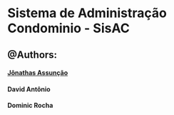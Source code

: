 # Sistema de Administração Condominio - **SisAC**    
## @Authors:

#### [**Jônathas Assunção**](https://jonassuncao.github.io/)  

#### **David Antônio**  

#### **Dominic Rocha**  

